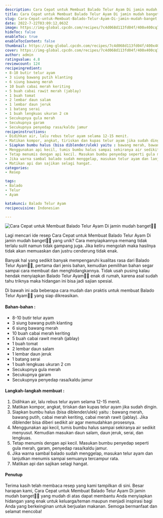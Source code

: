 ```yaml
---
description: Cara Cepat untuk Membuat Balado Telur Ayam Di jamin mudah banget"
title: Cara Cepat untuk Membuat Balado Telur Ayam Di jamin mudah banget
slug: Cara-Cepat-untuk-Membuat-Balado-Telur-Ayam-Di-jamin-mudah-banget
date: 2022-7-22T03:09:12.063Z
image: https://img-global.cpcdn.com/recipes/7c4d068d113fd04f/400x400cq70/photo.jpg
hideToc: false
enableToc: true
enableTocContent: false
thumbnail: https://img-global.cpcdn.com/recipes/7c4d068d113fd04f/400x400cq70/photo.jpg
cover: https://img-global.cpcdn.com/recipes/7c4d068d113fd04f/400x400cq70/photo.jpg
author: admin
ratingvalue: 4.8
reviewcount: 124
recipeingredient:
- 8-10 butir telur ayam
- 3 siung bawang putih klanting
- 6 siung bawang merah
- 10 buah cabai merah keriting
- 5 buah cabai rawit merah (jablay)
- 1 buah tomat
- 2 lembar daun salam
- 1 lembar daun jeruk
- 1 batang serai
- 1 buah lengkuas ukuran 2 cm
- Secukupnya gula merah
- Secukupnya garam
- Secukupnya penyedap rasa/kaldu jamur
recipeinstructions:
- Didihkan air, lalu rebus telur ayam selama 12-15 menit.
- Matikan kompor, angkat, tiriskan dan kupas telur ayam jika sudah dingin.
- Siapkan bumbu halus (bisa diblender/ulek) yaitu : bawang merah, bawang putih, cabai merah keriting, cabai merah rawit (jablay). Jika diblender bisa diberi sedikit air agar memudahkan prosesnya.
- Menggunakan api kecil, tumis bumbu halus sampai sekiranya air sedikit menyusut. Kemudian masukan daun salam, daun jeruk, serai, dan lengkuas.
- Tetap menumis dengan api kecil. Masukan bumbu penyedap seperti gula merah, garam, penyedap rasa/kaldu jamur.
- Jika warna sambal balado sudah menggelap, masukan telur ayam dan lanjutkan menumis sampai semuanya tercampur rata.
- Matikan api dan sajikan selagi hangat.
categories:
- Resep

tags:
- Balado
- Telur
- Ayam

katakunci: Balado Telur Ayam
recipecuisine: Indonesian

---
```


![Cara Cepat untuk Membuat Balado Telur Ayam Di jamin mudah banget👩‍🍳](https://img-global.cpcdn.com/recipes/7c4d068d113fd04f/400x400cq70/photo.jpg)

Lagi mencari ide resep Cara Cepat untuk Membuat Balado Telur Ayam Di jamin mudah banget👩‍🍳 yang unik? Cara menyiapkannya memang tidak terlalu sulit namun tidak gampang juga. Jika keliru mengolah maka hasilnya tidak akan memuaskan dan justru cenderung tidak enak.

Banyak hal yang sedikit banyak mempengaruhi kualitas rasa dari Balado Telur Ayam👩‍🍳, pertama dari jenis bahan, kemudian pemilihan bahan segar sampai cara membuat dan menghidangkannya. Tidak usah pusing kalau hendak menyiapkan Balado Telur Ayam👩‍🍳 enak di rumah, karena asal sudah tahu triknya maka hidangan ini bisa jadi sajian spesial.

Di bawah ini ada beberapa cara mudah dan praktis untuk membuat Balado Telur Ayam👩‍🍳 yang siap dikreasikan.

<!--inarticleads1-->

#### Bahan-bahan :

- 8-10 butir telur ayam
- 3 siung bawang putih klanting
- 6 siung bawang merah
- 10 buah cabai merah keriting
- 5 buah cabai rawit merah (jablay)
- 1 buah tomat
- 2 lembar daun salam
- 1 lembar daun jeruk
- 1 batang serai
- 1 buah lengkuas ukuran 2 cm
- Secukupnya gula merah
- Secukupnya garam
- Secukupnya penyedap rasa/kaldu jamur

<!--inarticleads2-->

#### Langkah-langkah membuat :

1. Didihkan air, lalu rebus telur ayam selama 12-15 menit.
1. Matikan kompor, angkat, tiriskan dan kupas telur ayam jika sudah dingin.
1. Siapkan bumbu halus (bisa diblender/ulek) yaitu : bawang merah, bawang putih, cabai merah keriting, cabai merah rawit (jablay). Jika diblender bisa diberi sedikit air agar memudahkan prosesnya.
1. Menggunakan api kecil, tumis bumbu halus sampai sekiranya air sedikit menyusut. Kemudian masukan daun salam, daun jeruk, serai, dan lengkuas.
1. Tetap menumis dengan api kecil. Masukan bumbu penyedap seperti gula merah, garam, penyedap rasa/kaldu jamur.
1. Jika warna sambal balado sudah menggelap, masukan telur ayam dan lanjutkan menumis sampai semuanya tercampur rata.
1. Matikan api dan sajikan selagi hangat.

#### Penutup

Terima kasih telah membaca resep yang kami tampilkan di sini. Besar harapan kami, Cara Cepat untuk Membuat Balado Telur Ayam Di jamin mudah banget👩‍🍳 yang mudah di atas dapat membantu Anda menyiapkan hidangan yang enak untuk keluarga/teman maupun menjadi inspirasi bagi Anda yang berkeinginan untuk berjualan makanan. Semoga bermanfaat dan selamat mencoba!